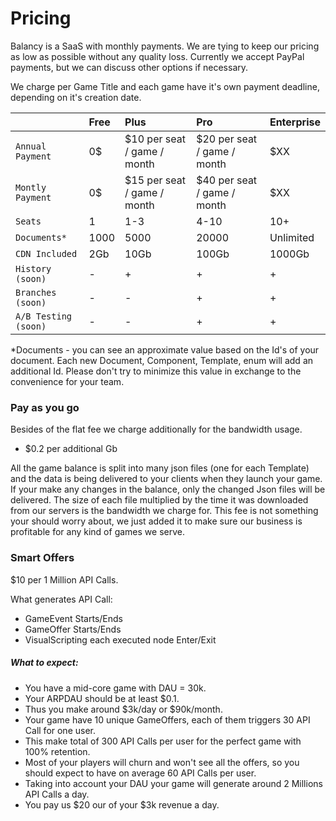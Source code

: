 # Pricing

Balancy is a SaaS with monthly payments. We are tying to keep our pricing as low as possible without any quality loss. Currently we accept PayPal payments, but we can discuss other options if necessary.

We charge per Game Title and each game have it's own payment deadline, depending on it's creation date.

|       | Free            | Plus            | Pro            | Enterprise       |
| :---------- | :-------------- |:-------------- |:-------------- |:-------------- |
| `Annual Payment`       | 0$ | $10 per seat / game / month | $20 per seat / game / month | $XX |
| `Montly Payment`       | 0$ | $15 per seat / game / month | $40 per seat / game / month | $XX |
| `Seats`    | 1 | 1-3 | 4-10 | 10+ |
| `Documents*`    | 1000 | 5000 | 20000 | Unlimited |
| `CDN Included`    | 2Gb | 10Gb | 100Gb | 1000Gb |
| `History (soon)`    | - | + | + | + |
| `Branches (soon)`    | - | - | + | + |
| `A/B Testing (soon)`    | - | - | + | + |

*Documents - you can see an approximate value based on the Id's of your document. Each new Document, Component, Template, enum will add an additional Id. Please don't try to minimize this value in exchange to the convenience for your team.

### Pay as you go

Besides of the flat fee we charge additionally for the bandwidth usage.

* $0.2 per additional Gb

All the game balance is split into many json files (one for each Template) and the data is being delivered to your clients when they launch your game. If your make any changes in the balance, only the changed Json files will be delivered. The size of each file multiplied by the time it was downloaded from our servers is the bandwidth we charge for. This fee is not something your should worry about, we just added it to make sure our business is profitable for any kind of games we serve. 


### Smart Offers

$10 per 1 Million API Calls.

What generates API Call:
* GameEvent Starts/Ends
* GameOffer Starts/Ends
* VisualScripting each executed node Enter/Exit

##### What to expect:

* You have a mid-core game with DAU = 30k. 
* Your ARPDAU should be at least $0.1.
* Thus you make around $3k/day or $90k/month.
* Your game have 10 unique GameOffers, each of them triggers 30 API Call for one user. 
* This make total of 300 API Calls per user for the perfect game with 100% retention.
* Most of your players will churn and won't see all the offers, so you should expect to have on average 60 API Calls per user.
* Taking into account your DAU your game will generate around 2 Millions API Calls a day.
* You pay us $20 our of your $3k revenue a day.
